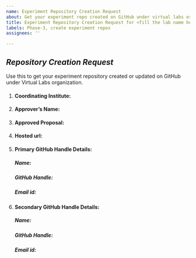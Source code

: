 ```yaml
---
name: Experiment Repository Creation Request
about: Get your experiment repo created on GitHub under virtual labs organization.
title: Experiment Repository Creation Request for <fill the lab name here>
labels: Phase-3, create experiment repos
assignees: ''

---
```


## *Repository Creation Request*
Use this to get your experiment repository created or updated on GitHub under Virtual Labs organization.

1. #### Coordinating Institute:<!--Your institute name -->

2. #### Approver’s Name:<!--Name of the approver-->

3. #### Approved Proposal:<!--Please upload the PDF of the approved proposal--> 

4. #### Hosted url:<!--Url of the hosted lab if already been hosted. This is an optional field--> 

5. #### Primary GitHub Handle Details: <!--Please provide the Primary GitHub handle details to which write permissions need to be given and notifications need to be sent-->
   ##### Name:<!--Please provide the Name that the Primary GitHub Handle is associated with-->
   ##### GitHub Handle:<!--Please provide the email id that the Primary GitHub Handle is associated with-->
   ##### Email id:<!--Please provide the email id that the Primary GitHub Handle is associated with-->

6. #### Secondary GitHub Handle Details: <!--Please provide the additional GitHub handle(s) to which write permissions need to be given-->
   ##### Name:<!--Please provide the Name that the Secondary GitHub Handle is associated with-->
   ##### GitHub Handle:<!--Please provide the email id that the Secondary GitHub Handle is associated with-->
   ##### Email id:<!--Please provide the email id that the Secondary GitHub Handle is associated with-->
